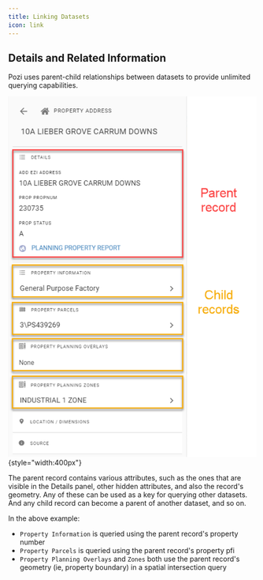 ```yaml
---
title: Linking Datasets
icon: link
---
```


## Details and Related Information

Pozi uses parent-child relationships between datasets to provide unlimited querying capabilities.

![Parent and child records](./img/info-panel-parent-and-child-records.png){style="width:400px"}

The parent record contains various attributes, such as the ones that are visible in the Details panel, other hidden attributes, and also the record's geometry. Any of these can be used as a key for querying other datasets. And any child record can become a parent of another dataset, and so on.

In the above example:

* `Property Information` is queried using the parent record's property number
* `Property Parcels` is queried using the parent record's property pfi
* `Property Planning Overlays` and `Zones` both use the parent record's geometry (ie, property boundary) in a spatial intersection query
